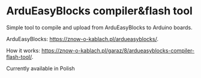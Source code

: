 # ArduEasyBlocks compiler&flash tool
Simple tool to compile and upload from ArduEasyBlocks to Arduino boards.

ArduEasyBlocks: https://znow-o-kablach.pl/ardueasyblocks/.

How it works: https://znow-o-kablach.pl/garaz/8/ardueasyblocks-compiler-flash-tool/.

Currently available in Polish
